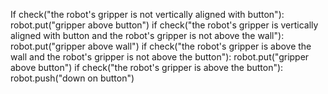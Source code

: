 

If check("the robot's gripper is not vertically aligned with button"):
    robot.put("gripper above button")
if check("the robot's gripper is vertically aligned with button and the robot's gripper is not above the wall"):
    robot.put("gripper above wall")
if check("the robot's gripper is above the wall and the robot's gripper is not above the button"):
    robot.put("gripper above button")
if check("the robot's gripper is above the button"):
    robot.push("down on button")